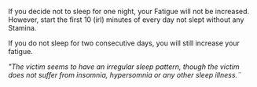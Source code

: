 If you decide not to sleep for one night, your Fatigue will not be increased. However, start the first 10 (irl) minutes of every day not slept without any Stamina. 

If you do not sleep for two consecutive days, you will still increase your fatigue.

*"The victim seems to have an irregular sleep pattern, though the victim does not suffer from insomnia, hypersomnia or any other sleep illness.¨*
